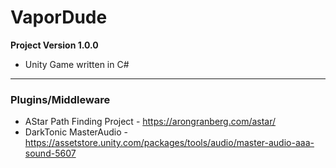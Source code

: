 # VaporDude

**Project Version 1.0.0** 

* Unity Game written in C# 

---

### Plugins/Middleware ###
* AStar Path Finding Project - https://arongranberg.com/astar/
* DarkTonic MasterAudio - https://assetstore.unity.com/packages/tools/audio/master-audio-aaa-sound-5607
